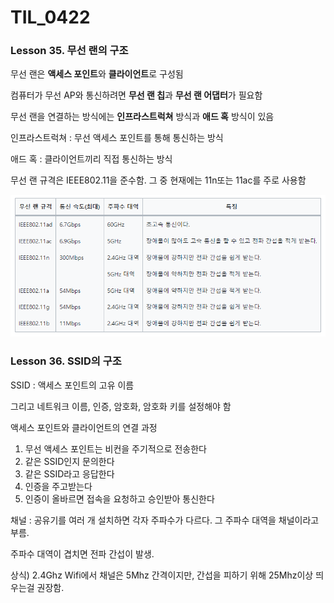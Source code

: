 # TIL_0422



### Lesson 35. 무선 랜의 구조



무선 랜은 **액세스 포인트**와 **클라이언트**로 구성됨

컴퓨터가 무선 AP와 통신하려면 **무선 랜 칩**과 **무선 랜 어댑터**가 필요함



무선 랜을 연결하는 방식에는 **인프라스트럭쳐** 방식과 **애드 혹** 방식이 있음

인프라스트럭쳐 : 무선 액세스 포인트를 통해 통신하는 방식

애드 혹 : 클라이언트끼리 직접 통신하는 방식



무선 랜 규격은 IEEE802.11을 준수함. 그 중 현재에는 11n또는 11ac를 주로 사용함

![image-20220422022359768](TIL_0422.assets/image-20220422022359768.png)



### Lesson 36. SSID의 구조

SSID : 액세스 포인트의 고유 이름

그리고 네트워크 이름, 인증, 암호화, 암호화 키를 설정해야 함



액세스 포인트와 클라이언트의 연결 과정

1. 무선 액세스 포인트는 비컨을 주기적으로 전송한다
2. 같은 SSID인지 문의한다
3. 같은 SSID라고 응답한다
4. 인증을 주고받는다
5. 인증이 올바르면 접속을 요청하고 승인받아 통신한다



채널 : 공유기를 여러 개 설치하면 각자 주파수가 다르다. 그 주파수 대역을 채널이라고 부름.

주파수 대역이 겹치면 전파 간섭이 발생.

상식) 2.4Ghz Wifi에서 채널은 5Mhz 간격이지만, 간섭을 피하기 위해 25Mhz이상 띄우는걸 권장함.